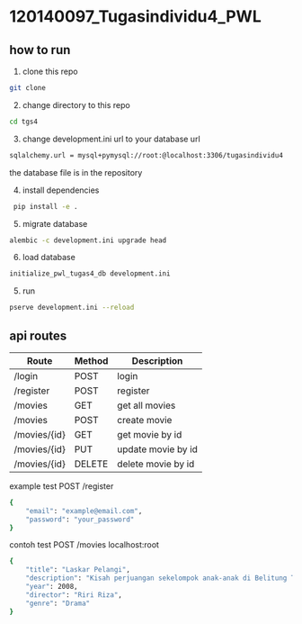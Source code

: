 # 120140097_Tugasindividu4_PWL

## how to run

1. clone this repo

```bash
git clone
```

2. change directory to this repo

```bash
cd tgs4
```

3.  change development.ini url to your database url

```bash
sqlalchemy.url = mysql+pymysql://root:@localhost:3306/tugasindividu4
```
 the database file is in the repository


4. install dependencies

```bash
 pip install -e .
```

5. migrate database

```bash
alembic -c development.ini upgrade head
```

6. load database

```bash
initialize_pwl_tugas4_db development.ini
```

5. run

```bash
pserve development.ini --reload
```



## api routes

| Route        | Method | Description        |
| ------------ | ------ | ------------------ |
| /login       | POST   | login              |
| /register    | POST   | register           |
| /movies      | GET    | get all movies     |
| /movies      | POST   | create movie       |
| /movies/{id} | GET    | get movie by id    |
| /movies/{id} | PUT    | update movie by id |
| /movies/{id} | DELETE | delete movie by id |
example test POST /register
```bash
{
    "email": "example@email.com",
    "password": "your_password"
}
```
contoh test POST /movies
localhost:root
```bash
{
    "title": "Laskar Pelangi",
    "description": "Kisah perjuangan sekelompok anak-anak di Belitung Timur yang berusaha mendapatkan pendidikan yang berkualitas meskipun dihadapkan dengan keterbatasan sumber daya.",
    "year": 2008,
    "director": "Riri Riza",
    "genre": "Drama"
}

```
